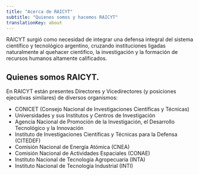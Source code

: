 ```yaml
---
title: "Acerca de RAICYT"
subtitle: "Quienes somos y hacemos RAICYT"
translationKey: about
---
```


RAICYT surgió como necesidad de integrar una defensa integral del sistema científico y tecnológico argentino, cruzando instituciones ligadas naturalmente al quehacer cientifico, la investigación y la formación de recursos humanos altamente calificados. 


## Quienes somos RAICYT. 

En RAICYT están presentes Directores y Vicedirectores (y posiciones ejecutivas similares) de diversos organismos: 

- CONICET (Consejo Nacional de Investigaciones Científicas y Técnicas)
- Universidades y sus Institutos y Centros de Investigación
- Agencia Nacional de Promoción de la Investigación, el Desarrollo Tecnológico y la Innovación
- Instituto de Investigaciones Científicas y Técnicas para la Defensa (CITEDEF)
- Comisión Nacional de Energía Atómica (CNEA)
- Comisión Nacional de Actividades Espaciales (CONAE)
- Instituto Nacional de Tecnología Agropecuaria (INTA)
- Instituto Nacional de Tecnología Industrial (INTI)